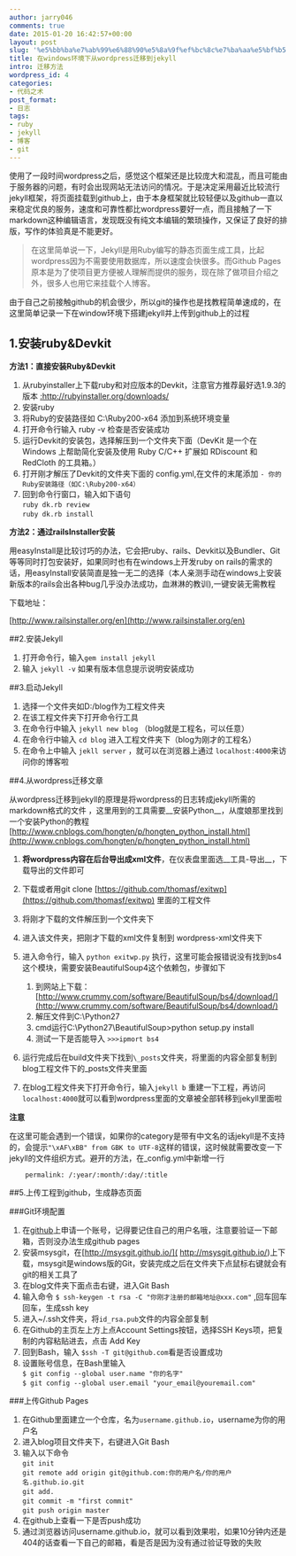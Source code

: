 ```yaml
---
author: jarry046
comments: true
date: 2015-01-20 16:42:57+00:00
layout: post
slug: '%e5%bb%ba%e7%ab%99%e6%88%90%e5%8a%9f%ef%bc%8c%e7%ba%aa%e5%bf%b5'
title: 在windows环境下从wordpress迁移到jekyll
intro: 迁移方法
wordpress_id: 4
categories:
- 代码之术
post_format:
- 日志
tags:
- ruby
- jekyll
- 博客
- git
---
```

使用了一段时间wordpress之后，感觉这个框架还是比较庞大和混乱，而且可能由于服务器的问题，有时会出现网站无法访问的情况。于是决定采用最近比较流行jekyll框架，将页面挂载到github上，由于本身框架就比较轻便以及github一直以来稳定优良的服务，速度和可靠性都比wordpress要好一点，而且接触了一下markdown这种编辑语言，发现既没有纯文本编辑的繁琐操作，又保证了良好的排版，写作的体验真是不能更好。

>在这里简单说一下，Jekyll是用Ruby编写的静态页面生成工具，比起wordpress因为不需要使用数据库，所以速度会快很多。而Github Pages原本是为了使项目更方便被人理解而提供的服务，现在除了做项目介绍之外，很多人也用它来挂载个人博客。

由于自己之前接触github的机会很少，所以git的操作也是找教程简单速成的，在这里简单记录一下在window环境下搭建jekyll并上传到github上的过程


## 1.安装ruby&Devkit


__方法1：直接安装Ruby&Devkit__

1. 从rubyinstaller上下载ruby和对应版本的Devkit，注意官方推荐最好选1.9.3的版本 <a href="http://rubyinstaller.org/downloads/">:http://rubyinstaller.org/downloads/</a>
2. 安装ruby
3. 将Ruby的安装路径如  C:\Ruby200-x64 添加到系统环境变量
4. 打开命令行输入	 ruby -v 检查是否安装成功
5. 运行Devkit的安装包，选择解压到一个文件夹下面（DevKit 是一个在 Windows 上帮助简化安装及使用 Ruby C/C++ 扩展如 RDiscount 和 RedCloth 的工具箱。）
6. 打开刚才解压了Devkit的文件夹下面的 config.yml,在文件的末尾添加 `- 你的Ruby安装路径（如C:\Ruby200-x64）`
7. 回到命令行窗口，输入如下语句  
	 `ruby dk.rb review`  
	`ruby dk.rb install`

__方法2：通过railsInstaller安装__

用easyInstall是比较讨巧的办法，它会把ruby、rails、Devkit以及Bundler、Git等等同时打包安装好，如果同时也有在windows上开发ruby on rails的需求的话，用easyInstall安装简直是独一无二的选择（本人亲测手动在windows上安装新版本的rails会出各种bug几乎没办法成功，血淋淋的教训),一键安装无需教程

下载地址：

[http://www.railsinstaller.org/en](http://www.railsinstaller.org/en)

##2.安装Jekyll

1. 打开命令行，输入`gem install jekyll`
2. 输入 `jekyll -v` 如果有版本信息提示说明安装成功

##3.启动Jekyll

1. 选择一个文件夹如D:/blog作为工程文件夹
2. 在该工程文件夹下打开命令行工具
3. 在命令行中输入 `jekyll new blog` （blog就是工程名，可以任意）
4. 在命令行中输入 `cd blog` 进入工程文件夹下（blog为刚才的工程名）
5.  在命令上中输入 `jekll server` ，就可以在浏览器上通过 `localhost:4000`来访问你的博客啦

##4.从wordpress迁移文章

从wordpress迁移到jekyll的原理是将wordpress的日志转成jekyll所需的markdown格式的文件 ，这里用到的工具需要__安装Python__，从度娘那里找到一个安装Python的教程
[http://www.cnblogs.com/hongten/p/hongten_python_install.html](http://www.cnblogs.com/hongten/p/hongten_python_install.html) 

1. __将wordpress内容在后台导出成xml文件__，在仪表盘里面选__工具-导出__，下载导出的文件即可
2. 下载或者用git clone [https://github.com/thomasf/exitwp](https://github.com/thomasf/exitwp) 里面的工程文件
3. 将刚才下载的文件解压到一个文件夹下
4. 进入该文件夹，把刚才下载的xml文件复制到 wordpress-xml文件夹下
5. 进入命令行，输入 `python exitwp.py` 执行，这里可能会报错说没有找到bs4这个模块，需要安装BeautifulSoup4这个依赖包，步骤如下

	1. 到网站上下载：[http://www.crummy.com/software/BeautifulSoup/bs4/download/](http://www.crummy.com/software/BeautifulSoup/bs4/download/)
	2. 解压文件到C:\Python27
	3. cmd运行C:\Python27\BeautifulSoup>python setup.py install
	4. 测试一下是否能导入 `>>>ipmort bs4`
6. 运行完成后在build文件夹下找到`\_posts`文件夹，将里面的内容全部复制到blog工程文件下的_posts文件夹里面
7. 在blog工程文件夹下打开命令行，输入`jekyll b` 重建一下工程，再访问`localhost:4000`就可以看到wordpress里面的文章被全部转移到jekyll里面啦  

__注意__  

在这里可能会遇到一个错误，如果你的category是带有中文名的话jekyll是不支持的，会提示`"\xAF\xBB" from GBK to UTF-8`这样的错误，这时候就需要改变一下jekyll的文件组织方式。避开的方法，在_config.yml中新增一行
		
		permalink: /:year/:month/:day/:title  

##5.上传工程到github，生成静态页面

###Git环境配置

1. 在[github](https://github.com/)上申请一个账号，记得要记住自己的用户名哦，注意要验证一下邮箱，否则没办法生成github pages
2. 安装msysgit，在[http://msysgit.github.io/]( http://msysgit.github.io/)上下载，msysgit是windows版的Git，安装完成之后在文件夹下点鼠标右键就会有git的相关工具了
3. 在blog文件夹下面点击右键，进入Git Bash 
4. 输入命令 `$ ssh-keygen -t rsa -C "你刚才注册的邮箱地址@xxx.com"` ,回车回车回车，生成ssh key
5. 进入~/.ssh文件夹，将`id_rsa.pub`文件的内容全部复制
6. 在Github的主页左上方上点Account Settings按钮，选择SSH Keys项，把复制的内容粘贴进去，点击 Add Key
7. 回到Bash，输入 `$ssh -T git@github.com`看是否设置成功
8. 设置账号信息，在Bash里输入  
	 `$ git config --global user.name "你的名字"`  
	`$ git config --global user.email "your_email@youremail.com"`  
  
###上传Github Pages
1. 在Github里面建立一个仓库，名为`username.github.io`，username为你的用户名
2. 进入blog项目文件夹下，右键进入Git Bash
3. 输入以下命令  
	`git init`   
	`git remote add origin git@github.com:你的用户名/你的用户名.github.io.git`  
	`git add.`  
	`git commit -m "first commit"`  
	`git push origin master`
4. 在github上查看一下是否push成功
5. 通过浏览器访问username.github.io，就可以看到效果啦，如果10分钟内还是404的话查看一下自己的邮箱，看是否是因为没有通过验证导致的失败






   




		

